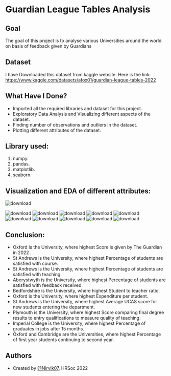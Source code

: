 
# Guardian League Tables Analysis


## Goal

The goal of this project is to analyse various Universities around the world on basis of feedback given by Guardians
## Dataset
I have Downloaded this dataset from kaggle website. Here is the link: https://www.kaggle.com/datasets/afox01/guardian-league-tables-2022

## What Have I Done?

- Imported all the required libraries and dataset for this project.
- Exploratory Data Analysis and Visualizing different aspects of the dataset.
- Finding number of observations and outliers in the dataset.
- Plotting different attributes of the dataset.

## Library used:

1. numpy.
2. pandas.
3. matplotlib.
4. seaborn.
## Visualization and EDA of different attributes:

![download](https://user-images.githubusercontent.com/97960335/180255013-f5d208bf-69ef-4232-8fc2-2603a5083273.png)

![download](https://user-images.githubusercontent.com/97960335/180255046-97a8dee2-1b24-4550-986d-fd4120925405.png)
![download](https://user-images.githubusercontent.com/97960335/180255064-a84eda15-edd4-4a22-b97e-ead640ce313e.png)
![download](https://user-images.githubusercontent.com/97960335/180255084-389f5906-b1bf-4656-8dcd-c08547391bed.png)
![download](https://user-images.githubusercontent.com/97960335/180255103-afa7ae43-9f9e-4553-a4ad-69e84310bb1a.png)
![download](https://user-images.githubusercontent.com/97960335/180255132-f63f09bf-7bcb-47b3-b581-9cacbbdd807c.png)
![download](https://user-images.githubusercontent.com/97960335/180255177-5a50f813-4d43-4183-a56a-2438982a1326.png)
![download](https://user-images.githubusercontent.com/97960335/180255193-8767a6d6-58e3-4293-b1ed-12f5cf3fb284.png)
![download](https://user-images.githubusercontent.com/97960335/180255210-e391ef22-22a7-42bd-9ec1-722aa1be11e9.png)
![download](https://user-images.githubusercontent.com/97960335/180255226-b84188c9-9c03-4cc0-a76e-1e4f7fb1c2ca.png)
![download](https://user-images.githubusercontent.com/97960335/180255237-6a7e57ea-195d-4fa3-8efa-dcb4160bd331.png)

## Conclusion:

- Oxford is the University, where highest Score is given by The Guardian in 2022 .
- St Andrews is the University, where highest Percentage of students are satisfied with course.
- St Andrews is the University, where highest Percentage of students are satisfied with teaching.
- Aberystwyth is the University, where highest Percentage of students are satisfied with feedback received.
- Bedfordshire is the University, where highest Student to teacher ratio.
- Oxford is the University, where highest Expenditure per student.
- St Andrews is the University, where highest Average UCAS score for new students entering the department.
- Plymouth is the University, where highest Score comparing final degree results to entry qualifications to measure quality of teaching.
- Imperial College is the University, where highest Percentage of graduates in jobs after 15 months.
- Oxford and Cambridge are the Universities, where highest Percentage of first year students continuing to second year.
## Authors

- Created by [@Nirvik07](https://github.com/Nirvik07), HRSoc 2022

